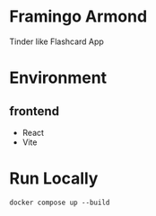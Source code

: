 # Framingo Armond
Tinder like Flashcard App

# Environment
## frontend
- React
- Vite

# Run Locally
```
docker compose up --build
```